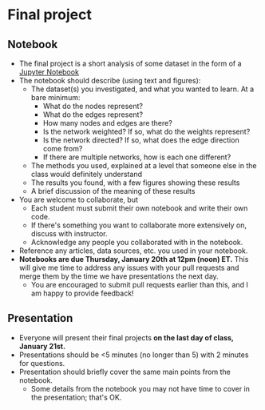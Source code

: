 # Final project
## Notebook
- The final project is a short analysis of some dataset in the form of a [Jupyter Notebook](https://jupyter.org/)
- The notebook should describe (using text and figures):
   - The dataset(s) you investigated, and what you wanted to learn. At a bare minimum:
     - What do the nodes represent?
     - What do the edges represent?
     - How many nodes and edges are there?
     - Is the network weighted? If so, what do the weights represent?
     - Is the network directed? If so, what does the edge direction come from?
     - If there are multiple networks, how is each one different?
   - The methods you used, explained at a level that someone else in the class would definitely understand
   - The results you found, with a few figures showing these results
   - A brief discussion of the meaning of these results
- You are welcome to collaborate, but 
   - Each student must submit their own notebook and write their own code. 
   - If there's something you want to collaborate more extensively on, discuss with instructor. 
   - Acknowledge any people you collaborated with in the notebook.
- Reference any articles, data sources, etc. you used in your notebook.
- **Notebooks are due Thursday, January 20th at 12pm (noon) ET.** This will give me time to address any issues with your pull requests and merge them by the time we have presentations the next day.
   - You are encouraged to submit pull requests earlier than this, and I am happy to provide feedback! 

## Presentation
- Everyone will present their final projects **on the last day of class, January 21st.**
- Presentations should be <5 minutes (no longer than 5) with 2 minutes for questions.
- Presentation should briefly cover the same main points from the notebook. 
   - Some details from the notebook you may not have time to cover in the presentation; that's OK.